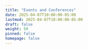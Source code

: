 ```yaml
---
title: "Events and Conferences"
date: 2025-04-07T10:00:00-05:00
lastmod: 2025-04-07T10:00:00-05:00
draft: false
weight: 50
pinned: false
homepage: false
---
```

